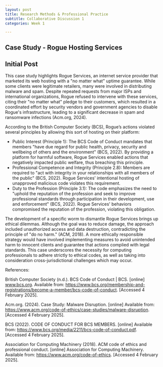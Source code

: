 ```yaml
---
layout: post
title: Research Methods & Professional Practice
subtitle: Collaborative Discussion 1
categories: Week 1

--- 
```


## Case Study - Rogue Hosting Services

## Initial Post
This case study highlights Rogue Services, an internet service provider that marketed its web hosting with a "no matter what" uptime guarantee. While some clients were legitimate retailers, many were involved in distributing malware and spam. Despite repeated requests from major ISPs and international organizations, Rogue refused to intervene with these services, citing their "no matter what" pledge to their customers, which resulted in a coordinated effort by security vendors and government agencies to disable Rogue's infrastructure, leading to a significant decrease in spam and ransomware infections (Acm.org, 2024).

According to the British Computer Society (BCS), Rogue’s actions violated several principles by allowing this sort of hosting on their platform:
-	Public Interest (Principle 1): The BCS Code of Conduct mandates that members "have due regard for public health, privacy, security and wellbeing of others and the environment" (BCS, 2022). By providing a platform for harmful software, Rogue Services enabled actions that negatively impacted public welfare, thus breaching this principle.
-	Professional Competence and Integrity (Principle 2.8): Members are required to "act with integrity in your relationships with all members of the public" (BCS, 2022). Rogue Services' intentional hosting of unapproved malicious code violates this requirement.
-	Duty to the Profession (Principle 3.1): The code emphasizes the need to "uphold the reputation of the profession and seek to improve professional standards through participation in their development, use and enforcement" (BCS, 2022). Rogue Services' behaviors compromised the reputation of the profession, violating this obligation.

The development of a specific worm to dismantle Rogue Services brings up ethical dilemmas. Although the goal was to reduce damage, the approach included unauthorized access and data destruction, contradicting the principle of "do no harm." (ACM, 2018). A more ethically responsible strategy would have involved implementing measures to avoid unintended harm to innocent clients and guarantee that actions complied with legal standards. This case underscores the necessity for computing professionals to adhere strictly to ethical codes, as well as taking into consideration cross-jurisdictional challenges which may occur. 


References:

British Computer Society (n.d.). BCS Code of Conduct | BCS. [online] www.bcs.org. Available from: https://www.bcs.org/membership-and-registrations/become-a-member/bcs-code-of-conduct. [Accessed 4 February 2025].

Acm.org. (2024). Case Study: Malware Disruption. [online] Available from: https://www.acm.org/code-of-ethics/case-studies/malware-disruption. [Accessed 4 February 2025].

BCS (2022). CODE OF CONDUCT FOR BCS MEMBERS. [online] Available from: https://www.bcs.org/media/2211/bcs-code-of-conduct.pdf. [Accessed 4 February 2025]. 

Association for Computing Machinery (2018). ACM code of ethics and professional conduct. [online] Association for Computing Machinery. Available from: https://www.acm.org/code-of-ethics. [Accessed 4 February 2025].











